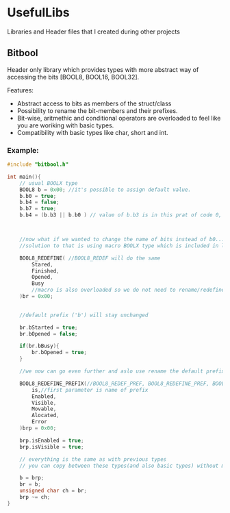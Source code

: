 # UsefulLibs
Libraries and Header files that I created during other projects


## Bitbool
Header only library which provides types with more abstract way of accessing the bits [BOOL8, BOOL16, BOOL32].

Features:
- Abstract access to bits as members of the struct/class
- Possibility to rename the bit-members and their prefixes.
- Bit-wise, aritmethic and conditional operators are overloaded to feel like you are woriking with basic types.
- Compatibility with basic types like char, short and int. 

### Example:

```c++
#include "bitbool.h"

int main(){
    // usual BOOLX type
    BOOL8 b = 0x00; //it's possible to assign default value.
    b.b0 = true;
    b.b4 = false;
    b.b7 = true;
    b.b4 = (b.b3 || b.b0 ) // value of b.b3 is in this prat of code 0, because we assigned it in declaration.



    //now what if we wanted to change the name of bits instead of b0...b7, to better memorize what each bit state is used for.
    //solution to that is using macro BOOLX type which is included in library, and only tested with GCC/g++ and CLANG/clang++.

    BOOL8_REDEFINE( //BOOL8_REDEF will do the same
        Stared,
        Finished,
        Opened,
        Busy
        //macro is also overloaded so we do not need to rename/redefine all bit names
    )br = 0x00;
    

    //default prefix ('b') will stay unchanged

    br.bStarted = true; 
    br.bOpened = false;

    if(br.bBusy){
        br.bOpened = true;
    }

    //we now can go even further and aslo use rename the default prefix

    BOOL8_REDEFINE_PREFIX(//BOOL8_REDEF_PREF, BOOL8_REDEFINE_PREF, BOOL8_REDEF_PREFIX will do the same
        is,//first parameter is name of prefix
        Enabled,
        Visible,
        Movable,
        Alocated,
        Error
    )brp = 0x00;

    brp.isEnabled = true;
    brp.isVisible = true;

    // everything is the same as with previous types
    // you can copy between these types(and also basic types) without manual conversion.

    b = brp;
    br = b;
    unsigned char ch = br; 
    brp ~= ch; 
}

```